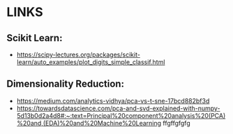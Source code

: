# LINKS

## Scikit Learn:
- https://scipy-lectures.org/packages/scikit-learn/auto_examples/plot_digits_simple_classif.html
## Dimensionality Reduction:
- https://medium.com/analytics-vidhya/pca-vs-t-sne-17bcd882bf3d
- https://towardsdatascience.com/pca-and-svd-explained-with-numpy-5d13b0d2a4d8#:~:text=Principal%20component%20analysis%20(PCA)%20and,(EDA)%20and%20Machine%20Learning
ffgffgfgfg
